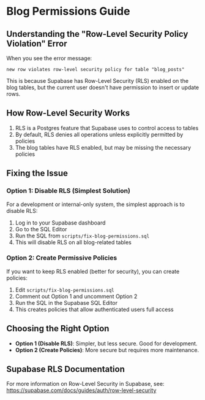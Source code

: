 # Blog Permissions Guide

## Understanding the "Row-Level Security Policy Violation" Error

When you see the error message:

```
new row violates row-level security policy for table "blog_posts"
```

This is because Supabase has Row-Level Security (RLS) enabled on the blog tables, but the current user doesn't have permission to insert or update rows.

## How Row-Level Security Works

1. RLS is a Postgres feature that Supabase uses to control access to tables
2. By default, RLS denies all operations unless explicitly permitted by policies
3. The blog tables have RLS enabled, but may be missing the necessary policies

## Fixing the Issue

### Option 1: Disable RLS (Simplest Solution)

For a development or internal-only system, the simplest approach is to disable RLS:

1. Log in to your Supabase dashboard
2. Go to the SQL Editor
3. Run the SQL from `scripts/fix-blog-permissions.sql`
4. This will disable RLS on all blog-related tables

### Option 2: Create Permissive Policies

If you want to keep RLS enabled (better for security), you can create policies:

1. Edit `scripts/fix-blog-permissions.sql`
2. Comment out Option 1 and uncomment Option 2
3. Run the SQL in the Supabase SQL Editor
4. This creates policies that allow authenticated users full access

## Choosing the Right Option

- **Option 1 (Disable RLS)**: Simpler, but less secure. Good for development.
- **Option 2 (Create Policies)**: More secure but requires more maintenance.

## Supabase RLS Documentation

For more information on Row-Level Security in Supabase, see:
https://supabase.com/docs/guides/auth/row-level-security